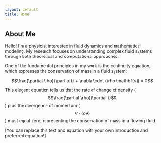 ```yaml
---
layout: default
title: Home
---
```


## About Me

Hello! I'm a physicist interested in fluid dynamics and mathematical modeling. My research focuses on understanding complex fluid systems through both theoretical and computational approaches.

One of the fundamental principles in my work is the continuity equation, which expresses the conservation of mass in a fluid system:

$$\frac{\partial \rho}{\partial t} + \nabla \cdot (\rho \mathbf{v}) = 0$$

This elegant equation tells us that the rate of change of density ($$\frac{\partial \rho}{\partial t}$$) plus the divergence of momentum ($$\nabla \cdot (\rho \mathbf{v})$$) must equal zero, representing the conservation of mass in a flowing fluid.

[You can replace this text and equation with your own introduction and preferred equation!]